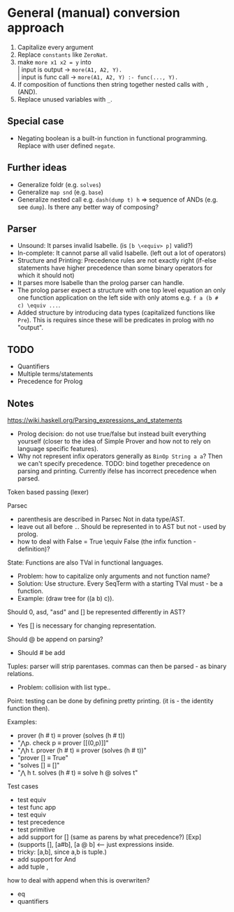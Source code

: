 
General (manual) conversion approach
====================================

1. Capitalize every argument
2. Replace `constants` like `ZeroNat`.
3. make `more x1 x2 = y` into<br>
 | input is output    -> `more(A1, A2, Y).`<br>
 | input is func call -> `more(A1, A2, Y) :- func(..., Y).`
4. If composition of functions then string together nested calls with `,`(AND).
5. Replace unused variables with `_`.

Special case
------------

- Negating boolean is a built-in function in functional programming. 
Replace with user defined `negate`. 

Further ideas
-------------
- Generalize foldr (e.g. `solves`)
- Generalize `map snd` (e.g. `base`)
- Generalize nested call e.g. `dash(dump t) h` => sequence of ANDs (e.g. see `dump`). Is there any better way of composing?

Parser
------

- Unsound: It parses invalid Isabelle. (is `[b \<equiv> p]` valid?)
- In-complete: It cannot parse all valid Isabelle. (left out a lot of operators)
- Structure and Printing: Precedence rules are not exactly right (if-else statements have higher precedence than some binary operators for which it should not)
- It parses more Isabelle than the prolog parser can handle.
- The prolog parser expect a structure with one top level equation an only one function application on the left side with only atoms e.g. `f a (b # c) \equiv ...`.
- Added structure by introducing data types (capitalized functions like `Pre`). This is requires since these will be predicates in prolog with no "output".

TODO
----

- Quantifiers
- Multiple terms/statements
- Precedence for Prolog


Notes
-----

https://wiki.haskell.org/Parsing_expressions_and_statements

- Prolog decision: do not use true/false but instead built everything yourself (closer to the idea of Simple Prover and how not to rely on language specific features).
- Why not represent infix operators generally as `BinOp String a a`? Then we can't specify precedence.
TODO: bind together precedence on parsing and printing. Currently ifelse has incorrect precedence when parsed.

Token based passing (lexer)

Parsec
  - parenthesis are described in Parsec Not in data type/AST.
  - leave out all before `.`. Should be represented in to AST but not - used by prolog.
  - how to deal with False = True \equiv False (the infix function - definition)?

State: Functions are also TVal in functional languages. 
- Problem: how to capitalize only arguments and not function name?
- Solution: Use structure. Every SeqTerm with a starting TVal must - be a function. 
- Example: (draw tree for ((a b) c)).


Should 0, asd, "asd" and [] be represented differently in AST?
- Yes [] is necessary for changing representation.


Should @ be append on parsing?
- Should # be add


Tuples: parser will strip parentases. commas can then be parsed - as binary relations.
- Problem: collision with list type..


Point: testing can be done by defining pretty printing. (it is - the identity function then).

Examples:
  - prover (h # t) ≡ prover (solves (h # t))
  - "⋀p. check p ≡ prover [[(0,p)]]"
  - "⋀h t. prover (h # t) ≡ prover (solves (h # t))"
  - "prover [] ≡ True"
  - "solves [] ≡ []"
  - "⋀ h t. solves (h # t) ≡ solve h @ solves t"

Test cases
  - test equiv
  - test func app
  - test equiv
  - test precedence
  - test primitive
  - add support for [] (same as parens by what precedence?) [Exp] 
  - (supports [], [a#b], [a @ b] <-- just expressions inside. 
  -  tricky: [a,b], since a,b is tuple.)
  - add support for And
  - add tuple ,

how to deal with append when this is overwriten?
  - eq
  - quantifiers
